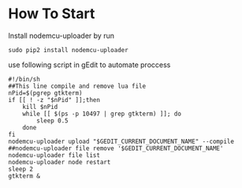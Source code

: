 # How To Start

Install nodemcu-uploader by run

```
sudo pip2 install nodemcu-uploader
```

use following script in gEdit to automate proccess

```
#!/bin/sh
##This line compile and remove lua file
nPid=$(pgrep gtkterm)
if [[ ! -z "$nPid" ]];then
	kill $nPid 
	while [[ $(ps -p 10497 | grep gtkterm) ]]; do
		sleep 0.5
	done
fi
nodemcu-uploader upload "$GEDIT_CURRENT_DOCUMENT_NAME" --compile
##nodemcu-uploader file remove '$GEDIT_CURRENT_DOCUMENT_NAME'
nodemcu-uploader file list
nodemcu-uploader node restart
sleep 2
gtkterm &
```
